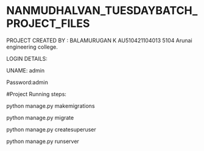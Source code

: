 # NANMUDHALVAN_TUESDAYBATCH_PROJECT_FILES

PROJECT CREATED BY : BALAMURUGAN K 
AU510421104013
5104 Arunai engineering college.
                    



LOGIN DETAILS:


UNAME: admin


Password:admin




#Project Running steps:

python manage.py makemigrations

python manage.py migrate

python manage.py createsuperuser

python manage.py runserver
